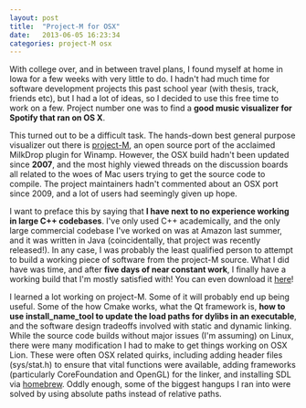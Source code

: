 ```yaml
---
layout: post
title:  "Project-M for OSX"
date:   2013-06-05 16:23:34
categories: project-M osx
---
```


With college over, and in between travel plans, I found myself at home in Iowa for a few weeks with very little to do. I hadn't had much time for software development projects this past school year (with thesis, track, friends etc), but I had a lot of ideas, so I decided to use this free time to work on a few. Project number one was to find a __good music visualizer for Spotify that ran on OS X__.

This turned out to be a difficult task. The hands-down best general purpose visualizer out there is [project-M](https://sourceforge.net/p/projectm), an open source port of the acclaimed MilkDrop plugin for Winamp. However, the OSX build hadn't been updated since __2007__, and the most highly viewed threads on the discussion boards all related to the woes of Mac users trying to get the source code to compile. The project maintainers hadn't commented about an OSX port since 2009, and a lot of users had seemingly given up hope. 

I want to preface this by saying that __I have next to no experience working in large C++ codebases__. I've only used C++ academically, and the only large commercial codebase I've worked on was at Amazon last summer, and it was written in Java  (coincidentally, that project was recently released!). In any case, I was probably the least qualified person to attempt to build a working piece of software from the project-M source. What I did have was time, and after __five days of near constant work__, I finally have a working build that I'm mostly satisfied with! You can even download it [here](https://www.dropbox.com/s/4ly2msfdb871lo2/projectM-jackosx.dmg)!

I learned a lot working on project-M. Some of it will probably end up being useful. Some of the how Cmake works, what the Qt framework is, __how to use install_name_tool to update the load paths for dylibs in an executable__, and the software design tradeoffs involved with static and dynamic linking. While the source code builds without major issues (I'm assuming) on Linux, there were many modification I had to make to get things working on OSX Lion. These were often OSX related quirks, including adding header files (sys/stat.h) to ensure that vital functions were available, adding frameworks (particularly CoreFoundation and OpenGL) for the linker, and installing SDL via [homebrew](http://mxcl.github.io/homebrew/). Oddly enough, some of the biggest hangups I ran into were solved by using absolute paths instead of relative paths.





